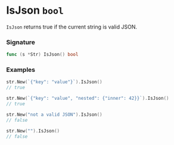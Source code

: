# IsJson `bool`

`IsJson` returns true if the current string is valid JSON.

### Signature

```go
func (s *Str) IsJson() bool
```

### Examples

```go
str.New(`{"key": "value"}`).IsJson()
// true

str.New(`{"key": "value", "nested": {"inner": 42}}`).IsJson()
// true

str.New("not a valid JSON").IsJson()
// false

str.New("").IsJson()
// false

```
